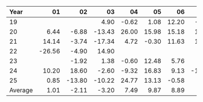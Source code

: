 | Year    |               01   |               02   |               03   |               04   |               05   |               06   |               07   |               08   |               09   |               10   |               11   |               12   |     Average       |     Yearly       |
|:--------|-------------------:|-------------------:|-------------------:|-------------------:|-------------------:|-------------------:|-------------------:|-------------------:|-------------------:|-------------------:|-------------------:|-------------------:|------------------:|-----------------:|
| 19      |                    |                    |               4.90 |              -0.62 |               1.08 |              12.20 |              -0.74 |               1.18 |              -5.98 |              -2.13 |              -0.94 |               8.68 |              1.76 |            17.63 |
| 20      |               6.44 |              -6.88 |             -13.43 |              26.00 |              15.98 |              15.18 |              10.52 |              16.72 |              -3.00 |              -5.28 |              37.30 |              -1.02 |              8.21 |            98.53 |
| 21      |              14.14 |              -3.74 |             -17.34 |               4.72 |              -0.30 |              11.63 |              10.56 |               3.44 |              -7.85 |              11.80 |              -7.30 |             -15.70 |              0.34 |             4.07 |
| 22      |             -26.56 |              -4.90 |              14.90 |                    |                    |                    |                    |                    |                    |                    |                    |                    |             -5.52 |           -16.56 |
| 23      |                    |              -1.92 |               1.38 |              -0.60 |              12.48 |               5.76 |               5.94 |              -1.62 |              -5.23 |              -3.95 |              11.00 |               8.48 |              2.88 |            31.72 |
| 24      |              10.20 |              18.60 |              -2.60 |              -9.32 |              16.83 |               9.13 |             -11.25 |               7.92 |               5.56 |               4.64 |               2.60 |              -6.96 |              3.78 |            45.36 |
| 25      |               0.85 |             -13.80 |             -10.22 |              24.77 |              13.13 |              -0.58 |               5.74 |               2.36 |                    |                    |                    |                    |              2.78 |            22.25 |
| Average |               1.01 |              -2.11 |              -3.20 |               7.49 |               9.87 |               8.89 |               3.46 |               5.00 |              -3.30 |               1.02 |               8.53 |              -1.30 |              2.03 |            29.00 |